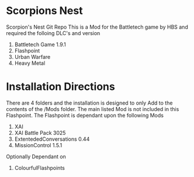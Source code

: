 # Scorpions Nest
Scorpion's Nest Git Repo
This is a Mod for the Battletech game by HBS and required the folloing DLC's and version


1. Battletech Game 1.9.1
2. Flashpoint
3. Urban Warfare
4. Heavy Metal

# Installation Directions

There are 4 folders and the installation is designed to only Add to the contents of the /Mods folder. The main listed Mod is not included in this Flashpoint.  The Flashpoint is dependant upon the following Mods
1. XAI
2. XAI Battle Pack 3025
3. ExtentededConversations 0.44
4. MissionControl 1.5.1

Optionally Dependant on 
1. ColourfulFlashpoints
